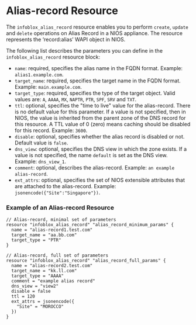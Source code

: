 # Alias-record Resource

The `infoblox_alias_record` resource enables you to perform `create`, `update` and `delete` operations on Alias Record in a NIOS appliance.
The resource represents the ‘record:alias’ WAPI object in NIOS.

The following list describes the parameters you can define in the `infoblox_alias_record` resource block:

* `name`: required, specifies the alias name in the FQDN format. Example: `alias1.example.com`.
* `target_name`: required, specifies the target name in the FQDN format. Example: `main.example.com`.
* `target_type`: required, specifies the type of the target object. Valid values are: `A`, `AAAA`, `MX`, `NAPTR`, `PTR`, `SPF`, `SRV` and `TXT`.
* `ttl`: optional, specifies the "time to live" value for the alias-record. There is no default value for this parameter. If a value is not specified, then in NIOS, the value is inherited from the parent zone of the DNS record for this resource. A TTL value of 0 (zero) means caching should be disabled for this record. Example: `3600`.
* `disable`: optional, specifies whether the alias record is disabled or not. Default value is `false`.
* `dns_view`: optional, specifies the DNS view in which the zone exists. If a value is not specified, the name `default` is set as the DNS view. Example: `dns_view_1`.
* `comment`: optional, describes the alias-record. Example: `an example alias-record`.
* `ext_attrs`: optional, specifies the set of NIOS extensible attributes that are attached to the alias-record. Example: `jsonencode({"Site":"Singapore"})`.

### Example of an Alias-record Resource

```hcl
// Alias-record, minimal set of parameters
resource "infoblox_alias_record" "alias_record_minimum_params" {
  name = "alias-record1.test.com"
  target_name = "aa.bb.com"
  target_type = "PTR"
}

// Alias-record, full set of parameters
resource "infoblox_alias_record" "alias_record_full_params" {
  name = "alias-record2.test.com"
  target_name = "kk.ll.com"
  target_type = "AAAA"
  comment = "example alias record"
  dns_view = "view2"
  disable = false
  ttl = 120
  ext_attrs = jsonencode({
    "Site" = "MOROCCO"
  })
}
```
